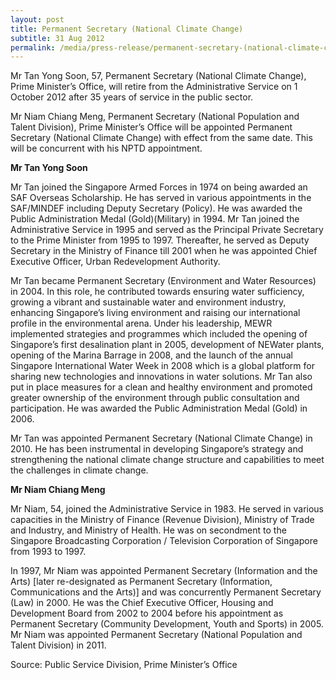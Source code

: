 ```yaml
---
layout: post
title: Permanent Secretary (National Climate Change)
subtitle: 31 Aug 2012
permalink: /media/press-release/permanent-secretary-(national-climate-change)
---
```


Mr Tan Yong Soon, 57, Permanent Secretary (National Climate Change), Prime Minister’s Office, will retire from the Administrative Service on 1 October 2012 after 35 years of service in the public sector.

Mr Niam Chiang Meng, Permanent Secretary (National Population and Talent Division), Prime Minister’s Office will be appointed Permanent Secretary (National Climate Change) with effect from the same date. This will be concurrent with his NPTD appointment.

**Mr Tan Yong Soon**

Mr Tan joined the Singapore Armed Forces in 1974 on being awarded an SAF Overseas Scholarship. He has served in various appointments in the SAF/MINDEF including Deputy Secretary (Policy). He was awarded the Public Administration Medal (Gold)(Military) in 1994. Mr Tan joined the Administrative Service in 1995 and served as the Principal Private Secretary to the Prime Minister from 1995 to 1997. Thereafter, he served as Deputy Secretary in the Ministry of Finance till 2001 when he was appointed Chief Executive Officer, Urban Redevelopment Authority.

Mr Tan became Permanent Secretary (Environment and Water Resources) in 2004. In this role, he contributed towards ensuring water sufficiency, growing a vibrant and sustainable water and environment industry, enhancing Singapore’s living environment and raising our international profile in the environmental arena. Under his leadership, MEWR implemented strategies and programmes which included the opening of Singapore’s first desalination plant in 2005, development of NEWater plants, opening of the Marina Barrage in 2008, and the launch of the annual Singapore International Water Week in 2008 which is a global platform for sharing new technologies and innovations in water solutions. Mr Tan also put in place measures for a clean and healthy environment and promoted greater ownership of the environment through public consultation and participation. He was awarded the Public Administration Medal (Gold) in 2006.

Mr Tan was appointed Permanent Secretary (National Climate Change) in 2010. He has been instrumental in developing Singapore’s strategy and strengthening the national climate change structure and capabilities to meet the challenges in climate change.

**Mr Niam Chiang Meng**

Mr Niam, 54, joined the Administrative Service in 1983. He served in various capacities in the Ministry of Finance (Revenue Division), Ministry of Trade and Industry, and Ministry of Health. He was on secondment to the Singapore Broadcasting Corporation / Television Corporation of Singapore from 1993 to 1997.

In 1997, Mr Niam was appointed Permanent Secretary (Information and the Arts) [later re-designated as Permanent Secretary (Information, Communications and the Arts)] and was concurrently Permanent Secretary (Law) in 2000. He was the Chief Executive Officer, Housing and Development Board from 2002 to 2004 before his appointment as Permanent Secretary (Community Development, Youth and Sports) in 2005. Mr Niam was appointed Permanent Secretary (National Population and Talent Division) in 2011.

Source: Public Service Division, Prime Minister’s Office
